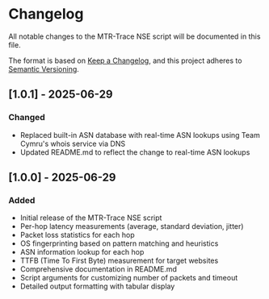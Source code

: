 # Changelog

All notable changes to the MTR-Trace NSE script will be documented in this file.

The format is based on [Keep a Changelog](https://keepachangelog.com/en/1.0.0/),
and this project adheres to [Semantic Versioning](https://semver.org/spec/v2.0.0.html).

## [1.0.1] - 2025-06-29

### Changed
- Replaced built-in ASN database with real-time ASN lookups using Team Cymru's whois service via DNS
- Updated README.md to reflect the change to real-time ASN lookups

## [1.0.0] - 2025-06-29

### Added
- Initial release of the MTR-Trace NSE script
- Per-hop latency measurements (average, standard deviation, jitter)
- Packet loss statistics for each hop
- OS fingerprinting based on pattern matching and heuristics
- ASN information lookup for each hop
- TTFB (Time To First Byte) measurement for target websites
- Comprehensive documentation in README.md
- Script arguments for customizing number of packets and timeout
- Detailed output formatting with tabular display
